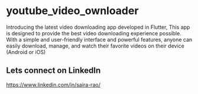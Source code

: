 # youtube_video_ownloader

Introducing the latest video downloading app developed in Flutter,
This app is designed to provide the best video downloading experience possible. With a simple and user-friendly interface and powerful features, anyone can easily download, manage, and watch their favorite videos on their device (Android or iOS)

## Lets connect on LinkedIn
https://www.linkedin.com/in/saira-rao/
